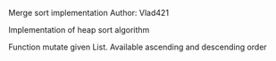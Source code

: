 Merge sort implementation
Author: Vlad421

Implementation of heap sort algorithm

Function mutate given List. Available ascending and descending order
